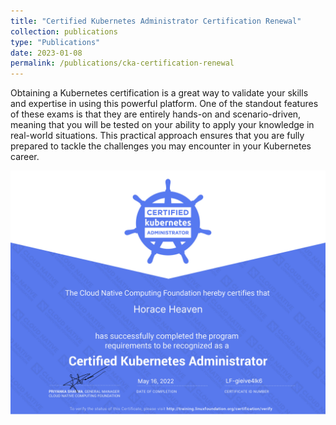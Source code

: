 ```yaml
---
title: "Certified Kubernetes Administrator Certification Renewal"
collection: publications
type: "Publications"
date: 2023-01-08
permalink: /publications/cka-certification-renewal
---
```


Obtaining a Kubernetes certification is a great way to validate your skills and expertise in using this powerful platform. One of the standout features of these exams is that they are entirely hands-on and scenario-driven, meaning that you will be tested on your ability to apply your knowledge in real-world situations. This practical approach ensures that you are fully prepared to tackle the challenges you may encounter in your Kubernetes career.

![cka certification renewal](./horace-heaven-db71f277-2c2a-4015-8f47-7e8800da0bf6-certificate.jpg "Certified Kubernetes Administrator Certification Renewal")